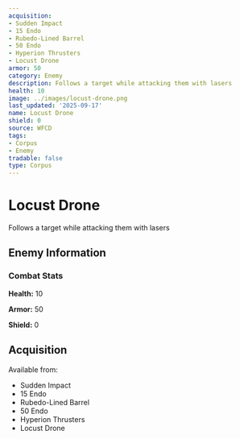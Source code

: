 ```yaml
---
acquisition:
- Sudden Impact
- 15 Endo
- Rubedo-Lined Barrel
- 50 Endo
- Hyperion Thrusters
- Locust Drone
armor: 50
category: Enemy
description: Follows a target while attacking them with lasers
health: 10
image: ../images/locust-drone.png
last_updated: '2025-09-17'
name: Locust Drone
shield: 0
source: WFCD
tags:
- Corpus
- Enemy
tradable: false
type: Corpus
---
```


# Locust Drone

Follows a target while attacking them with lasers

## Enemy Information

### Combat Stats

**Health:** 10

**Armor:** 50

**Shield:** 0

## Acquisition

Available from:
- Sudden Impact
- 15 Endo
- Rubedo-Lined Barrel
- 50 Endo
- Hyperion Thrusters
- Locust Drone

